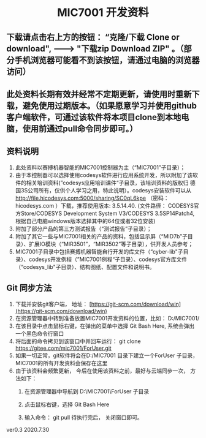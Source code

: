 # <center> MIC7001 开发资料 </center>

## 下载请点击右上方的按钮： “克隆/下载 Clone or download", --->  "下载zip  Download ZIP" 。（部分手机浏览器可能看不到该按钮，请通过电脑的浏览器访问）

## 此处资料长期有效并经常不定期更新，请使用时重新下载，避免使用过期版本。（如果愿意学习并使用github客户端软件，可通过该软件将本项目clone到本地电脑，使用前通过pull命令同步即可。）



## 资料说明

1. 此处资料以赛搏机器智能的MIC7001控制器为主（“MIC7001”子目录）；
2. 由于本控制器可以选择使用codesys软件进行应用系统开发，所以附加了该软件的相关培训资料(”codesys应用培训课件“子目录，该培训资料的版权归 德国3S公司所有，仅供个人学习之用，特此说明）。codesys安装软件可以从  http://file.hicodesys.com:5000/sharing/SC0qL6kpe   （密码：  hicodesys.com  ）下载，推荐使用版本: 3.5.14.40. (文件路径： CODESYS官方Store/CODESYS Development System V3/CODESYS 3.5SP14Patch4, 根据自己电脑windows版本选择其中的64位或者32位安装)
3. 附加了部分产品的第三方测试报告（“测试报告”子目录）；
4. 附加了其它一些与MIC7001相关的产品的资料，包括显示屏（“MID7b”子目录）、扩展IO模块（“MIR3501”，“MIR3502”等子目录），供开发人员参考；
5. MIC7001子目录中包括赛搏机器智能自行开发的库文件（“cyber-lib"子目录）、codesys开发例程（”MIC7001例程“子目录）、codesys官方库文件（“codesys_lib"子目录）、结构图纸、配置文件和说明书。

## Git 同步方法
1. 下载并安装git客户端， 地址： [https://git-scm.com/download/win](https://git-scm.com/download/win)
2.  在资源管理器中转到准备放置MIC7001开发资料的位置，比如：  D:/MIC7001/
3.  在该目录中点击鼠标右键，在弹出的菜单中选择 Git Bash Here, 系统会弹出一个黑色命令行窗口
4.  将后面的命令拷贝到该窗口中并回车运行：    git clone https://gitee.com/mic7001/ForUser.git
5.  如果一切正常，git软件将会在D:/MIC7001 目录下建立一个ForUser 子目录， MIC7001的所有开发资料会保存在这里
6.  由于该资料会频繁更新， 今后在使用该资料之前，最好与云端同步一次， 方法如下：
    1. 在资源管理器中导航到 D:\MIC7001\ForUser 子目录

    2. 点击鼠标右键，选择 Git Bash Here

    3. 输入命令： git pull   待执行完后， 关闭窗口即可。


ver0.3 2020.7.30



